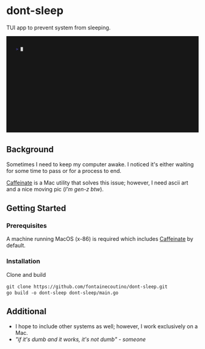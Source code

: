 # dont-sleep

TUI app to prevent system from sleeping.

![demo-gif](https://github.com/fontainecoutino/dont-sleep/blob/pre-release/docs/demo/demo.gif)

## Background

Sometimes I need to keep my computer awake. I noticed it's either waiting for some time to pass or for a process to end.

[Caffeinate](https://ss64.com/mac/caffeinate.html ) is a Mac utility that solves this issue; however, I need ascii art and a nice moving pic (_I'm gen-z btw_).

## Getting Started

### Prerequisites

A machine running MacOS (x-86) is required which includes [Caffeinate](https://ss64.com/mac/caffeinate.html ) by default.

### Installation

Clone and build

```
git clone https://github.com/fontainecoutino/dont-sleep.git 
go build -o dont-sleep dont-sleep/main.go
```

## Additional

* I hope to include other systems as well; however, I work exclusively on a Mac.
* _"if it's dumb and it works, it's not dumb" - someone_
